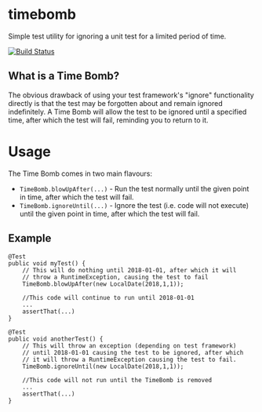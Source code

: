 # timebomb
Simple test utility for ignoring a unit test for a limited period of time.

[![Build Status](https://travis-ci.org/tonicsoft/timebomb.svg?branch=master)](https://travis-ci.org/tonicsoft/timebomb)

## What is a Time Bomb?
The obvious drawback of using your test framework's "ignore" functionality directly is that the test may be forgotten about and remain ignored indefinitely. A Time Bomb will allow the test to be ignored until a specified time, after which the test will fail, reminding you to return to it.

# Usage

The Time Bomb comes in two main flavours:

 - `TimeBomb.blowUpAfter(...)` - Run the test normally until the given point in time, after which the test will fail.
 - `TimeBomb.ignoreUntil(...)` - Ignore the test (i.e. code will not execute) until the given point in time, after which the test will fail.
 
##  Example

	@Test
	public void myTest() {
	    // This will do nothing until 2018-01-01, after which it will 
		// throw a RuntimeException, causing the test to fail
	    TimeBomb.blowUpAfter(new LocalDate(2018,1,1));
		
		//This code will continue to run until 2018-01-01
		...
		assertThat(...)
	}
	
	@Test
	public void anotherTest() {
	    // This will throw an exception (depending on test framework)
		// until 2018-01-01 causing the test to be ignored, after which
		// it will throw a RuntimeException causing the test to fail.
		TimeBomb.ignoreUntil(new LocalDate(2018,1,1));
		
		//This code will not run until the TimeBomb is removed
		...
		assertThat(...)
	}
	